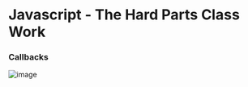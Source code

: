 # Javascript - The Hard Parts Class Work

### Callbacks
![image](https://github.com/dhdorr/Frontend-Masters-Projects/assets/44913332/99542427-37e4-42ee-acdb-6d49d2f69abb)
